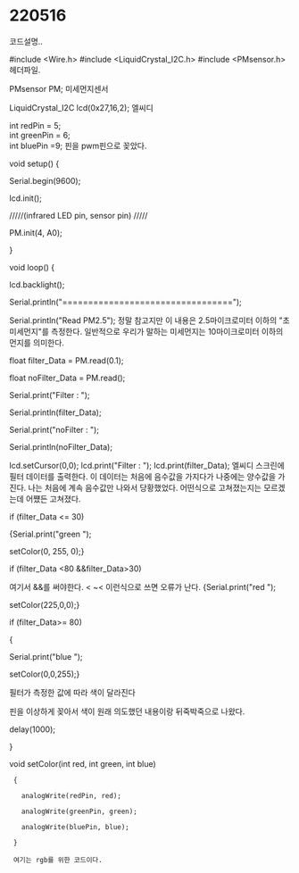 # 220516

코드설명..

#include <Wire.h>
#include <LiquidCrystal_I2C.h>
#include <PMsensor.h>
헤더파일.

PMsensor PM;
미세먼지센서

LiquidCrystal_I2C lcd(0x27,16,2);
엘씨디

 int redPin = 5;      
 int greenPin = 6;       
 int bluePin =9;
핀을 pwm핀으로 꽂았다. 

void setup() {

  Serial.begin(9600);
  
 lcd.init();    
 
  /////(infrared LED pin, sensor pin)  /////
  
  PM.init(4, A0);
  
 }


void loop() {

   lcd.backlight();
   
  Serial.println("=================================");
  
  Serial.println("Read PM2.5");
정말 참고지만 이 내용은 2.5마이크로미터 이하의 "초미세먼지"를 측정한다. 일반적으로 우리가 말하는 미세먼지는 10마이크로미터 이하의 먼지를 의미한다. 

  float filter_Data = PM.read(0.1);
  
  float noFilter_Data = PM.read();

  Serial.print("Filter : ");
  
  Serial.println(filter_Data);
  
  Serial.print("noFilter : ");
  
  Serial.println(noFilter_Data);

  lcd.setCursor(0,0);
  lcd.print("Filter : ");
  lcd.print(filter_Data);
엘씨디 스크린에 필터 데이터를 출력한다. 이 데이터는 처음에 음수값을 가지다가 나중에는 양수값을 가진다. 
나는 처음에 계속 음수값만 나와서 당황했었다. 어떤식으로 고쳐졌는지는 모르겠는데 어쩄든 고쳐졌다. 

if (filter_Data <= 30)

{Serial.print("green ");

  setColor(0, 255, 0);}
  
if (filter_Data <80 &&filter_Data>30)

여기서 &&를 써야한다. < ~< 이런식으로 쓰면 오류가 난다. 
{Serial.print("red ");

  setColor(225,0,0);}
  
if (filter_Data>= 80)

{

  Serial.print("blue ");
  
  setColor(0,0,255);}
  
필터가 측정한 값에 따라 색이 달라진다

핀을 이상하게 꽂아서 색이 원래 의도했던 내용이랑 뒤죽박죽으로 나왔다. 

  delay(1000);
  
}

void setColor(int red, int green, int blue)

     {
     
       analogWrite(redPin, red);
       
       analogWrite(greenPin, green);
       
       analogWrite(bluePin, blue);
       
     }
     
     여기는 rgb를 위한 코드이다. 
